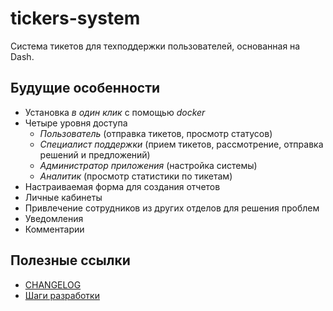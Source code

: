 # tickers-system
Система тикетов для техподдержки пользователей, основанная на Dash.

## Будущие особенности
- Установка *в один клик* с помощью *docker*
- Четыре уровня доступа
    - *Пользователь* (отправка тикетов, просмотр статусов)
    - *Специалист поддержки* (прием тикетов, рассмотрение, отправка решений и предложений)
    - *Администратор приложения* (настройка системы)
    - *Аналитик* (просмотр статистики по тикетам)
- Настраиваемая форма для создания отчетов
- Личные кабинеты
- Привлечение сотрудников из других отделов для решения проблем
- Уведомления
- Комментарии

## Полезные ссылки
- [CHANGELOG](./CHANGELOG.md)
- [Шаги разработки](./DEV_STEPS.md)